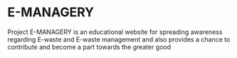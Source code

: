 # E-MANAGERY
Project E-MANAGERY is an educational website for spreading awareness regarding E-waste and E-waste management and also provides a chance to contribute and become a part towards the greater good
